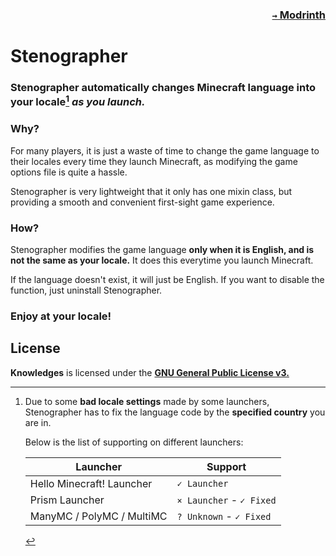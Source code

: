 ### <p align=right>[`→` Modrinth](https://modrinth.com/mod/stenographer)</p>

# Stenographer

### Stenographer automatically changes Minecraft language into your locale[^locale] *as you launch.*

### Why?

For many players, it is just a waste of time to change the game language to their locales every time they launch Minecraft, as modifying the game options file is quite a hassle.

Stenographer is very lightweight that it only has one mixin class, but providing a smooth and convenient first-sight game experience.

### How?

Stenographer modifies the game language **only when it is English, and is not the same as your locale.** It does this everytime you launch Minecraft.

If the language doesn't exist, it will just be English. If you want to disable the function, just uninstall Stenographer.

### Enjoy at your locale!

[^locale]: Due to some **bad locale settings** made by some launchers, Stenographer has to fix the language code by the **specified country** you are in.

    Below is the list of supporting on different launchers:

    | Launcher                  | Support                  |
    |---------------------------|--------------------------|
    | Hello Minecraft! Launcher | `✓ Launcher`             |
    | Prism Launcher            | `× Launcher` - `✓ Fixed` |
    | ManyMC / PolyMC / MultiMC | `? Unknown` - `✓ Fixed`  |

## License

**Knowledges** is licensed under the **[GNU General Public License v3.](LICENSE)**
